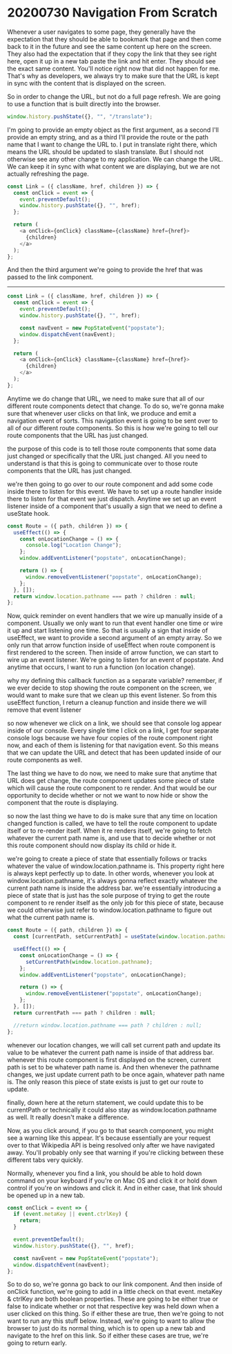 # 20200730 Navigation From Scratch

Whenever a user navigates to some page, they generally have the expectation that they should be able to bookmark that page and then come back to it in the future and see the same content up here on the screen. They also had the expectation that if they copy the link that they see right here, open it up in a new tab paste the link and hit enter. They should see the exact same content. You'll notice right now that did not happen for me. That's why as developers, we always try to make sure that the URL is kept in sync with the content that is displayed on the screen.

So in order to change the URL, but not do a full page refresh. We are going to use a function that is built directly into the browser.

```js
window.history.pushState({}, "", "/translate");
```

I'm going to provide an empty object as the first argument, as a second I'll provide an empty string, and as a third I'll provide the route or the path name that I want to change the URL to. I put in translate right there, which means the URL should be updated to slash translate. But I should not otherwise see any other change to my application. We can change the URL. We can keep it in sync with what content we are displaying, but we are not actually refreshing the page.

```js
const Link = ({ className, href, children }) => {
  const onClick = event => {
    event.preventDefault();
    window.history.pushState({}, "", href);
  };

  return (
    <a onClick={onClick} className={className} href={href}>
      {children}
    </a>
  );
};
```

And then the third argument we're going to provide the href that was passed to the link component.

---

```js
const Link = ({ className, href, children }) => {
  const onClick = event => {
    event.preventDefault();
    window.history.pushState({}, "", href);

    const navEvent = new PopStateEvent("popstate");
    window.dispatchEvent(navEvent);
  };

  return (
    <a onClick={onClick} className={className} href={href}>
      {children}
    </a>
  );
};
```

Anytime we do change that URL, we need to make sure that all of our different route components detect that change. To do so, we're gonna make sure that whenever user clicks on that link, we produce and emit a navigation event of sorts. This navigation event is going to be sent over to all of our different route components. So this is how we're going to tell our route components that the URL has just changed.

the purpose of this code is to tell those route components that some data just changed or specifically that the URL just changed. All you need to understand is that this is going to communicate over to those route components that the URL has just changed.

we're then going to go over to our route component and add some code inside there to listen for this event. We have to set up a route handler inside there to listen for that event we just dispatch. Anytime we set up an event listener inside of a component that's usually a sign that we need to define a useState hook.

```js
const Route = ({ path, children }) => {
  useEffect(() => {
    const onLocationChange = () => {
      console.log("Location Change");
    };
    window.addEventListener("popstate", onLocationChange);

    return () => {
      window.removeEventListener("popstate", onLocationChange);
    };
  }, []);
  return window.location.pathname === path ? children : null;
};
```

Now, quick reminder on event handlers that we wire up manually inside of a component. Usually we only want to run that event handler one time or wire it up and start listening one time. So that is usually a sign that inside of useEffect, we want to provide a second argument of an empty array. So we only run that arrow function inside of useEffect when route component is first rendered to the screen. Then inside of arrow function, we can start to wire up an event listener. We're going to listen for an event of popstate. And anytime that occurs, I want to run a function (on location change).

why my defining this callback function as a separate variable? remember, if we ever decide to stop showing the route component on the screen, we would want to make sure that we clean up this event listener. So from this useEffect function, I return a cleanup function and inside there we will remove that event listener

so now whenever we click on a link, we should see that console log appear inside of our console. Every single time I click on a link, I get four separate console logs because we have four copies of the route component right now, and each of them is listening for that navigation event. So this means that we can update the URL and detect that has been updated inside of our route components as well.

The last thing we have to do now, we need to make sure that anytime that URL does get change, the route component updates some piece of state which will cause the route component to re render. And that would be our opportunity to decide whether or not we want to now hide or show the component that the route is displaying.

so now the last thing we have to do is make sure that any time on location changed function is called, we have to tell the route component to update itself or to re-render itself. When it re renders itself, we're going to fetch whatever the current path name is, and use that to decide whether or not this route component should now display its child or hide it.

we're going to create a piece of state that essentially follows or tracks whatever the value of window.location.pathname is. This property right here is always kept perfectly up to date. In other words, whenever you look at window.location.pathname, it's always gonna reflect exactly whatever the current path name is inside the address bar. we're essentially introducing a piece of state that is just has the sole purpose of trying to get the route component to re render itself as the only job for this piece of state, because we could otherwise just refer to window.location.pathname to figure out what the current path name is.

```js
const Route = ({ path, children }) => {
  const [currentPath, setCurrentPath] = useState(window.location.pathname);

  useEffect(() => {
    const onLocationChange = () => {
      setCurrentPath(window.location.pathname);
    };
    window.addEventListener("popstate", onLocationChange);

    return () => {
      window.removeEventListener("popstate", onLocationChange);
    };
  }, []);
  return currentPath === path ? children : null;

  //return window.location.pathname === path ? children : null;
};
```

whenever our location changes, we will call set current path and update its value to be whatever the current path name is inside of that address bar. whenever this route component is first displayed on the screen, current path is set to be whatever path name is. And then whenever the pathname changes, we just update current path to be once again, whatever path name is. The only reason this piece of state exists is just to get our route to update.

finally, down here at the return statement, we could update this to be currentPath or technically it could also stay as window.location.pathname as well. It really doesn't make a difference.

Now, as you click around, if you go to that search component, you might see a warning like this appear. It's because essentially are your request over to that Wikipedia API is being resolved only after we have navigated away. You'll probably only see that warning if you're clicking between these different tabs very quickly.

Normally, whenever you find a link, you should be able to hold down command on your keyboard if you're on Mac OS and click it or hold down control if you're on windows and click it. And in either case, that link should be opened up in a new tab.

```js
const onClick = event => {
  if (event.metaKey || event.ctrlKey) {
    return;
  }

  event.preventDefault();
  window.history.pushState({}, "", href);

  const navEvent = new PopStateEvent("popstate");
  window.dispatchEvent(navEvent);
};
```

So to do so, we're gonna go back to our link component. And then inside of onClick function, we're going to add in a little check on that event. metaKey & ctrlKey are both boolean properties. These are going to be either true or false to indicate whether or not that respective key was held down when a user clicked on this thing. So if either these are true, then we're going to not want to run any this stuff below. Instead, we're going to want to allow the browser to just do its normal thing, which is to open up a new tab and navigate to the href on this link. So if either these cases are true, we're going to return early.
